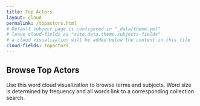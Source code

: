 ```yaml
---
title: Top Actors
layout: cloud
permalink: /topactors.html
# Default subject page is configured in "_data/theme.yml"
# leave cloud-fields as "site.data.theme.subjects-fields"
# a cloud visualization will be added below the content in this file
cloud-fields: topactors
---
```


## Browse Top Actors

Use this word cloud visualization to browse terms and subjects.
Word size is determined by frequency and all words link to a corresponding collection search.